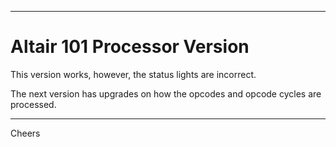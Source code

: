 --------------------------------------------------------------------------------
# Altair 101 Processor Version

This version works, however, the status lights are incorrect.

The next version has upgrades on how the opcodes and opcode cycles are processed.

--------------------------------------------------------------------------------
Cheers